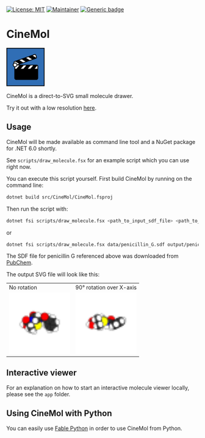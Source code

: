 [![License: MIT](https://img.shields.io/badge/License-MIT-yellow.svg)](./LICENSE)
[![Maintainer](https://img.shields.io/badge/Maintainer-davidmeijer-blue)](https://github.com/davidmeijer)
[![Generic badge](https://img.shields.io/badge/Version-alpha-green.svg)](https://shields.io/)

# CineMol

<img src="./logo.png" alt="logo" width="100">

CineMol is a direct-to-SVG small molecule drawer. 

Try it out with a low resolution [here](https://moltools.nl/cinemol).

## Usage

CineMol will be made available as command line tool and a NuGet package for .NET 6.0 shortly.

See `scripts/draw_molecule.fsx` for an example script which you can use right now.

You can execute this script yourself. First build CineMol by running on the command line:

```bash
dotnet build src/CineMol/CineMol.fsproj
```

Then run the script with:

```bash 
dotnet fsi scripts/draw_molecule.fsx <path_to_input_sdf_file> <path_to_output_svg_file>
```

or 

```bash
dotnet fsi scripts/draw_molecule.fsx data/penicillin_G.sdf output/penicillin_G.svg
```

The SDF file for penicillin G referenced above was downloaded from [PubChem](https://pubchem.ncbi.nlm.nih.gov/compound/Penicillin-G).

The output SVG file will look like this:

<table>
  <tr>
    <td>No rotation</td>
    <td>90&deg; rotation over X-axis</td>
  </tr>
  <tr>
    <td>
        <img src="./data/penicillin_G.svg" alt="logo" width="160">
    </td>
    <td>
        <img src="./data/penicillin_G_rotated.svg" alt="logo" width="160">
    </td>
  </tr>
 </table>

## Interactive viewer 

For an explanation on how to start an interactive molecule viewer locally, please see the `app` folder.

## Using CineMol with Python

You can easily use [Fable Python](https://fable.io/Fable.Python/) in order to use CineMol from Python.


